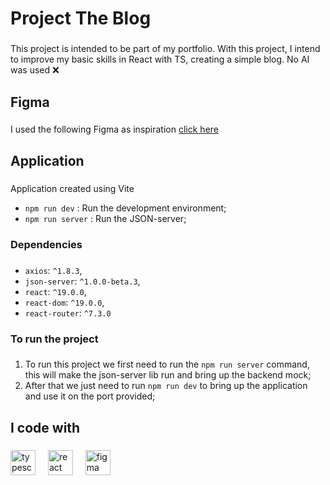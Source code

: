 <h1 align="left">Project The Blog</h1>

###

<p align="left">This project is intended to be part of my portfolio. With this project, I intend to improve my basic skills in React with TS, creating a simple blog. No AI was used ❌</p>

###

<h2 align="left">Figma</h2>

###

<p align="left">I used the following Figma as inspiration <a href="https://www.figma.com/community/file/1418954878707401059">click here</a></p>

###

<h2 align="left">Application</h2>

###

<p align="left">Application created using Vite</p>

- `npm run dev` : Run the development environment;
- `npm run server` : Run the JSON-server;

###

<h3 align="left">Dependencies</h3>

###

- `axios`: `^1.8.3`,
- `json-server`: `^1.0.0-beta.3`,
- `react`: `^19.0.0`,
- `react-dom`: `^19.0.0`,
- `react-router`: `^7.3.0`

###

<h3 align="left">To run the project</h3>

###

1. To run this project we first need to run the `npm run server` command, this will make the json-server lib run and bring up the backend mock;
2. After that we just need to run `npm run dev` to bring up the application and use it on the port provided;

###

<h2 align="left">I code with</h2>

###

<div align="left">
  <img src="https://cdn.jsdelivr.net/gh/devicons/devicon/icons/typescript/typescript-original.svg" height="40" alt="typescript logo"  />
  <img width="12" />
  <img src="https://cdn.jsdelivr.net/gh/devicons/devicon/icons/react/react-original.svg" height="40" alt="react logo"  />
  <img width="12" />
  <img src="https://cdn.jsdelivr.net/gh/devicons/devicon/icons/figma/figma-original.svg" height="40" alt="figma logo"  />
</div>

###
